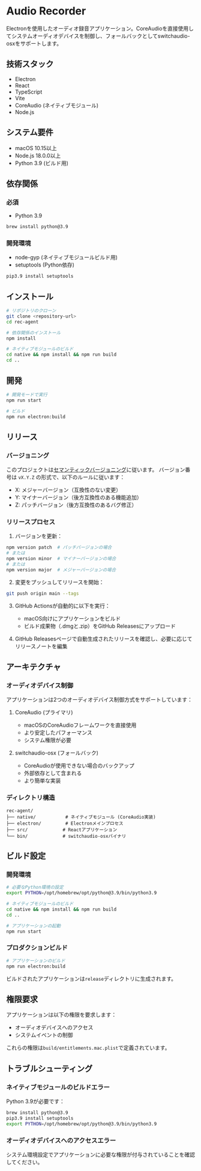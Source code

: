 # Audio Recorder

Electronを使用したオーディオ録音アプリケーション。CoreAudioを直接使用してシステムオーディオデバイスを制御し、フォールバックとしてswitchaudio-osxをサポートします。

## 技術スタック

- Electron
- React
- TypeScript
- Vite
- CoreAudio (ネイティブモジュール)
- Node.js

## システム要件

- macOS 10.15以上
- Node.js 18.0.0以上
- Python 3.9 (ビルド用)

## 依存関係

### 必須
- Python 3.9
```bash
brew install python@3.9
```

### 開発環境
- node-gyp (ネイティブモジュールビルド用)
- setuptools (Python依存)
```bash
pip3.9 install setuptools
```

## インストール

```bash
# リポジトリのクローン
git clone <repository-url>
cd rec-agent

# 依存関係のインストール
npm install

# ネイティブモジュールのビルド
cd native && npm install && npm run build
cd ..
```

## 開発

```bash
# 開発モードで実行
npm run start

# ビルド
npm run electron:build
```

## リリース

### バージョニング

このプロジェクトは[セマンティックバージョニング](https://semver.org/)に従います。
バージョン番号は `vX.Y.Z` の形式で、以下のルールに従います：

- X: メジャーバージョン（互換性のない変更）
- Y: マイナーバージョン（後方互換性のある機能追加）
- Z: パッチバージョン（後方互換性のあるバグ修正）

### リリースプロセス

1. バージョンを更新：
```bash
npm version patch  # パッチバージョンの場合
# または
npm version minor  # マイナーバージョンの場合
# または
npm version major  # メジャーバージョンの場合
```

2. 変更をプッシュしてリリースを開始：
```bash
git push origin main --tags
```

3. GitHub Actionsが自動的に以下を実行：
   - macOS向けにアプリケーションをビルド
   - ビルド成果物（.dmgと.zip）をGitHub Releasesにアップロード

4. GitHub Releasesページで自動生成されたリリースを確認し、必要に応じてリリースノートを編集

## アーキテクチャ

### オーディオデバイス制御

アプリケーションは2つのオーディオデバイス制御方式をサポートしています：

1. CoreAudio (プライマリ)
   - macOSのCoreAudioフレームワークを直接使用
   - より安定したパフォーマンス
   - システム権限が必要

2. switchaudio-osx (フォールバック)
   - CoreAudioが使用できない場合のバックアップ
   - 外部依存として含まれる
   - より簡単な実装

### ディレクトリ構造

```
rec-agent/
├── native/           # ネイティブモジュール (CoreAudio実装)
├── electron/         # Electronメインプロセス
├── src/             # Reactアプリケーション
└── bin/             # switchaudio-osxバイナリ
```

## ビルド設定

### 開発環境

```bash
# 必要なPython環境の設定
export PYTHON=/opt/homebrew/opt/python@3.9/bin/python3.9

# ネイティブモジュールのビルド
cd native && npm install && npm run build
cd ..

# アプリケーションの起動
npm run start
```

### プロダクションビルド

```bash
# アプリケーションのビルド
npm run electron:build
```

ビルドされたアプリケーションは`release`ディレクトリに生成されます。

## 権限要求

アプリケーションは以下の権限を要求します：

- オーディオデバイスへのアクセス
- システムイベントの制御

これらの権限は`build/entitlements.mac.plist`で定義されています。

## トラブルシューティング

### ネイティブモジュールのビルドエラー

Python 3.9が必要です：
```bash
brew install python@3.9
pip3.9 install setuptools
export PYTHON=/opt/homebrew/opt/python@3.9/bin/python3.9
```

### オーディオデバイスへのアクセスエラー

システム環境設定でアプリケーションに必要な権限が付与されていることを確認してください。